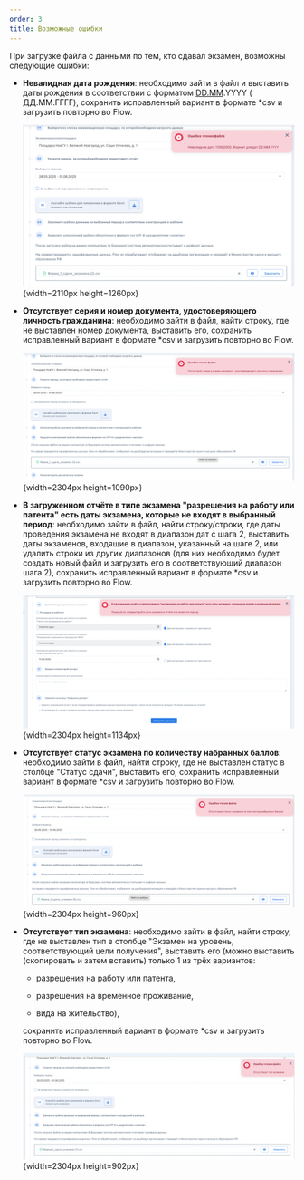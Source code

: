 ```yaml
---
order: 3
title: Возможные ошибки
---
```


При загрузке файла с данными по тем, кто сдавал экзамен, возможны следующие ошибки:

-  **Невалидная дата рождения**: необходимо зайти в файл и выставить даты рождения в соответствии с форматом [DD.MM](http://DD.MM).YYYY ( ДД.ММ.ГГГГ), сохранить исправленный вариант в формате \*csv и загрузить повторно во Flow.

   ![](./vozmozhnye-oshibki.png){width=2110px height=1260px}

-  **Отсутствует серия и номер документа, удостоверяющего личность гражданина**: необходимо зайти в файл, найти строку, где не выставлен номер документа, выставить его, сохранить исправленный вариант в формате \*csv и загрузить повторно во Flow.

   ![](./vozmozhnye-oshibki-2.png){width=2304px height=1090px}

-  **В загруженном отчёте в типе экзамена "разрешения на работу или патента" есть даты экзамена, которые не входят в выбранный период**: необходимо зайти в файл, найти строку/строки, где даты проведения экзамена не входят в диапазон дат с шага 2, выставить даты экзаменов, входящие в диапазон, указанный на шаге 2, или удалить строки из других диапазонов (для них необходимо будет создать новый файл и загрузить его в соответствующий диапазон шага 2), сохранить исправленный вариант в формате \*csv и загрузить повторно во Flow.

   ![](./vozmozhnye-oshibki-3.png){width=2304px height=1134px}

-  **Отсутствует статус экзамена по количеству набранных баллов**: необходимо зайти в файл, найти строку, где не выставлен статус в столбце "Статус сдачи", выставить его, сохранить исправленный вариант в формате \*csv и загрузить повторно во Flow.

   ![](./vozmozhnye-oshibki-4.png){width=2304px height=960px}

-  **Отсутствует тип экзамена**: необходимо зайти в файл, найти строку, где не выставлен тип в столбце "Экзамен на уровень, соответствующий цели получения", выставить его (можно выставить (скопировать и затем вставить) только 1 из трёх вариантов:

   -  разрешения на работу или патента,

   -  разрешения на временное проживание,

   -  вида на жительство),

   сохранить исправленный вариант в формате \*csv и загрузить повторно во Flow.

   ![](./vozmozhnye-oshibki-5.png){width=2304px height=902px}


